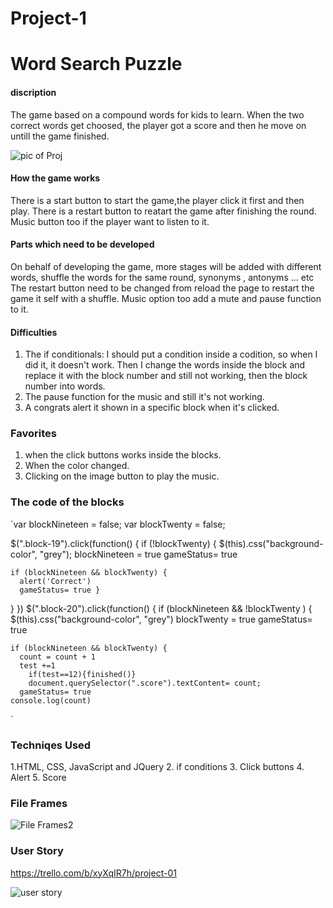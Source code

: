 # Project-1
# Word Search Puzzle

#### discription
The game based on a compound words for kids to learn. When the two correct words get choosed, the player got a score and then he move on untill the game finished. 

![pic of Proj](https://media.git.generalassemb.ly/user/49241/files/f9e3af8e-1f6f-4f89-962e-308dd8d7dc50)




#### How the game works

 There is a start button to start the game,the player click it first and then play. There is a restart button to reatart the game after finishing the round. Music button too if the player want to listen to it. 

#### Parts which need to be developed
On behalf of developing the game, more stages will be added with different words, shuffle the words for the same round, synonyms , antonyms ... etc
 The restart button need to be changed from reload the page to restart the game it self with a shuffle. Music option too add a mute and pause function to it.

#### Difficulties 
1. The if conditionals: I should put a condition inside a codition, so when I did it, it doesn't work. Then I change the words inside the block and replace it with the block number and still not working, then the block number into words. 
2. The pause function for the music and still it's not working.
3. A congrats alert it shown in a specific block when it's clicked.

### Favorites 
1. when the click buttons works inside the blocks.
2. When the color changed.
3. Clicking on the image button to play the music.

### The code of the blocks

`var blockNineteen = false;
var blockTwenty = false;

$(".block-19").click(function() {
  if (!blockTwenty) {
    $(this).css("background-color", "grey");
    blockNineteen = true
    gameStatus= true 

    if (blockNineteen && blockTwenty) {
      alert('Correct')
      gameStatus= true }

  }
})
$(".block-20").click(function() {
  if (blockNineteen && !blockTwenty ) {
    $(this).css("background-color", "grey")
    blockTwenty = true
    gameStatus= true 

    if (blockNineteen && blockTwenty) {
      count = count + 1
      test +=1
        if(test==12){finished()}
        document.querySelector(".score").textContent= count;
      gameStatus= true 
    console.log(count)
    
`

### Techniqes Used
1.HTML, CSS, JavaScript and JQuery 
2. if conditions
3. Click buttons
4. Alert
5. Score



### File Frames


![File Frames2](https://media.git.generalassemb.ly/user/49241/files/c5246f80-8087-48ab-8513-002c24d91ee9)

### User Story

https://trello.com/b/xyXqIR7h/project-01

![user story](https://media.git.generalassemb.ly/user/49241/files/3798cac2-df9f-4e02-86bf-d21e36c41a6e)

